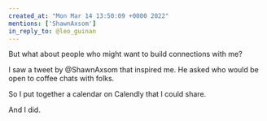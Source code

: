 ```yaml
---
created_at: "Mon Mar 14 13:50:09 +0000 2022"
mentions: ['ShawnAxsom']
in_reply_to: @leo_guinan
---
```


But what about people who might want to build connections with me?

I saw a tweet by @ShawnAxsom that inspired me. He asked who would be open to coffee chats with folks.

So I put together a calendar on Calendly that I could share. 

And I did.